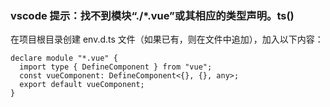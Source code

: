 ### vscode 提示：找不到模块“./*.vue”或其相应的类型声明。ts()

在项目根目录创建 env.d.ts 文件（如果已有，则在文件中追加），加入以下内容：

``` vue
declare module "*.vue" {
  import type { DefineComponent } from "vue"; 
  const vueComponent: DefineComponent<{}, {}, any>; 
  export default vueComponent;
}
```
